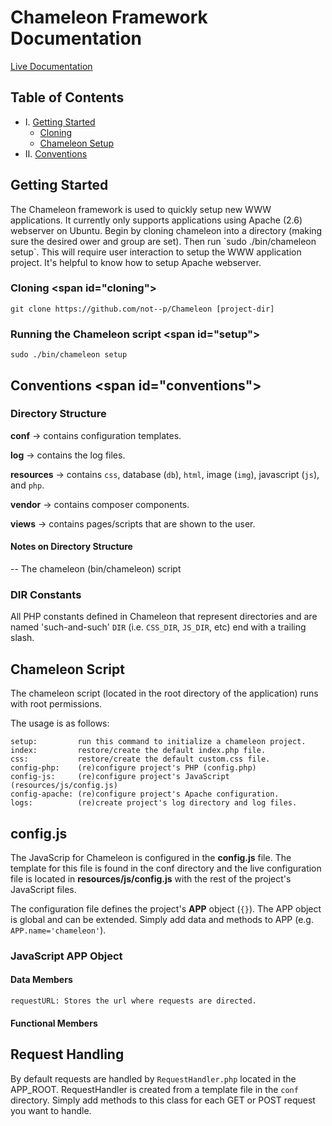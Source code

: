 # Chameleon Framework Documentation
[Live Documentation](http://chameleon.lakonacomputers.com)

## Table of Contents

* I. [Getting Started](#gettingStarted)
    * [Cloning](#cloning)
    * [Chameleon Setup](#setup)
* II. [Conventions](#conventions)

<h2 id=\"gettingStarted\">Getting Started</h2>
The Chameleon framework is used to quickly setup new WWW applications. It
currently only supports applications using Apache (2.6) webserver on Ubuntu.
Begin by cloning chameleon into a directory (making sure the desired ower and
group are set). Then run `sudo ./bin/chameleon setup`. This will require user
interaction to setup the WWW application project. It's helpful to know how to
setup Apache webserver.

### Cloning <span id=\"cloning\"></span>

    git clone https://github.com/not--p/Chameleon [project-dir]
    
### Running the Chameleon script <span id=\"setup\"></span>

    sudo ./bin/chameleon setup
    

## Conventions <span id=\"conventions\"></span>

### Directory Structure

**conf** → contains configuration templates.

**log** → contains the log files.

**resources** → contains `css`, database (`db`), `html`, image (`img`), javascript (`js`), and `php`.

**vendor** → contains composer components.

**views** → contains pages/scripts that are shown to the user.

#### Notes on Directory Structure

-- The chameleon (bin/chameleon) script 

### DIR Constants
All PHP constants defined in Chameleon that represent directories and
are named 'such-and-such' `DIR` (i.e. `CSS_DIR`, `JS_DIR`, etc) end
with a trailing slash.

## Chameleon Script

The chameleon script (located in the root directory of the application)
runs with root permissions.

The usage is as follows:

    setup:         run this command to initialize a chameleon project. 
    index:         restore/create the default index.php file. 
    css:           restore/create the default custom.css file. 
    config-php:    (re)configure project's PHP (config.php) 
    config-js:     (re)configure project's JavaScript (resources/js/config.js) 
    config-apache: (re)configure project's Apache configuration. 
    logs:          (re)create project's log directory and log files.

## config.js

The JavaScrip for Chameleon is configured in the **config.js** file.
The template for this file is found in the conf directory and the live
configuration file is located in **resources/js/config.js** with the
rest of the project's JavaScript files.

The configuration file defines the project's **APP** object (`{}`). The
APP object is global and can be extended. Simply add data and methods
to APP (e.g. `APP.name='chameleon'`).

### JavaScript APP Object

#### Data Members

    requestURL: Stores the url where requests are directed.
    
#### Functional Members


## Request Handling

By default requests are handled by `RequestHandler.php` located in the APP_ROOT.
RequestHandler is created from a template file in the `conf` directory. Simply
add methods to this class for each GET or POST request you want to handle.

